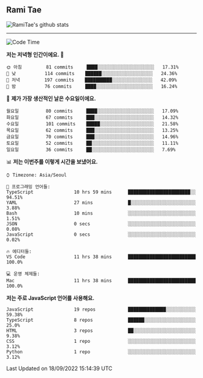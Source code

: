 ## Rami Tae

![RamiTae's github stats](https://github-readme-stats.vercel.app/api?username=RamiTae&show_icons=true&theme=tokyonight)

---
<!--START_SECTION:waka-->
![Code Time](http://img.shields.io/badge/Code%20Time-373%20hrs%2021%20mins-blue)

**저는 저녁형 인간이에요. 🦉** 

```text
🌞 아침         81 commits     ████░░░░░░░░░░░░░░░░░░░░░   17.31% 
🌆 낮　         114 commits    ██████░░░░░░░░░░░░░░░░░░░   24.36% 
🌃 저녁         197 commits    ██████████░░░░░░░░░░░░░░░   42.09% 
🌙 밤　         76 commits     ████░░░░░░░░░░░░░░░░░░░░░   16.24%

```
📅 **제가 가장 생산적인 날은 수요일이에요.** 

```text
월요일          80 commits     ████░░░░░░░░░░░░░░░░░░░░░   17.09% 
화요일          67 commits     ███░░░░░░░░░░░░░░░░░░░░░░   14.32% 
수요일          101 commits    █████░░░░░░░░░░░░░░░░░░░░   21.58% 
목요일          62 commits     ███░░░░░░░░░░░░░░░░░░░░░░   13.25% 
금요일          70 commits     ███░░░░░░░░░░░░░░░░░░░░░░   14.96% 
토요일          52 commits     ██░░░░░░░░░░░░░░░░░░░░░░░   11.11% 
일요일          36 commits     ██░░░░░░░░░░░░░░░░░░░░░░░   7.69%

```


📊 **저는 이번주를 이렇게 시간을 보냈어요.** 

```text
⌚︎ Timezone: Asia/Seoul

💬 프로그래밍 언어들: 
TypeScript               10 hrs 59 mins      ███████████████████████░░   94.51% 
YAML                     27 mins             █░░░░░░░░░░░░░░░░░░░░░░░░   3.88% 
Bash                     10 mins             ░░░░░░░░░░░░░░░░░░░░░░░░░   1.51% 
JSON                     0 secs              ░░░░░░░░░░░░░░░░░░░░░░░░░   0.08% 
JavaScript               0 secs              ░░░░░░░░░░░░░░░░░░░░░░░░░   0.02%

🔥 에디터들: 
VS Code                  11 hrs 38 mins      █████████████████████████   100.0%

💻 운영 체제들: 
Mac                      11 hrs 38 mins      █████████████████████████   100.0%

```

**저는 주로 JavaScript 언어를 사용해요.** 

```text
JavaScript               19 repos            ██████████████░░░░░░░░░░░   59.38% 
TypeScript               8 repos             ██████░░░░░░░░░░░░░░░░░░░   25.0% 
HTML                     3 repos             ██░░░░░░░░░░░░░░░░░░░░░░░   9.38% 
CSS                      1 repo              ░░░░░░░░░░░░░░░░░░░░░░░░░   3.12% 
Python                   1 repo              ░░░░░░░░░░░░░░░░░░░░░░░░░   3.12%

```



 Last Updated on 18/09/2022 15:14:39 UTC
<!--END_SECTION:waka-->
